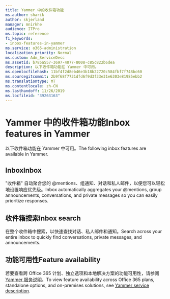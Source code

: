 ```yaml
---
title: Yammer 中的收件箱功能
ms.author: sharik
author: skjerland
manager: mnirkhe
audience: ITPro
ms.topic: reference
f1_keywords:
- inbox-features-in-yammer
ms.service: o365-administration
localization_priority: Normal
ms.custom: Adm_ServiceDesc
ms.assetid: b785a557-3697-4077-8008-c85c822b6dea
description: 以下收件箱功能在 Yammer 中可用。
ms.openlocfilehash: 11bf4f2d8eb46e3b18b22720c584fbf7f748bc60
ms.sourcegitcommit: 2b9f68f7731dfd6f9d3f33e31e6303e81985ebb2
ms.translationtype: MT
ms.contentlocale: zh-CN
ms.lasthandoff: 11/26/2019
ms.locfileid: "39263163"
---
```

# <a name="inbox-features-in-yammer"></a><span data-ttu-id="8be62-103">Yammer 中的收件箱功能</span><span class="sxs-lookup"><span data-stu-id="8be62-103">Inbox features in Yammer</span></span>

<span data-ttu-id="8be62-104">以下收件箱功能在 Yammer 中可用。</span><span class="sxs-lookup"><span data-stu-id="8be62-104">The following inbox features are available in Yammer.</span></span>
  
## <a name="inbox"></a><span data-ttu-id="8be62-105">Inbox</span><span class="sxs-lookup"><span data-stu-id="8be62-105">Inbox</span></span>

<span data-ttu-id="8be62-106">"收件箱" 自动聚合您的 @mentions、组通知、对话和私人邮件，以便您可以轻松地设置响应优先级。</span><span class="sxs-lookup"><span data-stu-id="8be62-106">Inbox automatically aggregates your @mentions, group announcements, conversations, and private messages so you can easily prioritize responses.</span></span>
  
## <a name="inbox-search"></a><span data-ttu-id="8be62-107">收件箱搜索</span><span class="sxs-lookup"><span data-stu-id="8be62-107">Inbox search</span></span>

<span data-ttu-id="8be62-108">在整个收件箱中搜索，以快速查找对话、私人邮件和通知。</span><span class="sxs-lookup"><span data-stu-id="8be62-108">Search across your entire inbox to quickly find conversations, private messages, and announcements.</span></span>
  
## <a name="feature-availability"></a><span data-ttu-id="8be62-109">功能可用性</span><span class="sxs-lookup"><span data-stu-id="8be62-109">Feature availability</span></span>

<span data-ttu-id="8be62-110">若要查看跨 Office 365 计划、独立选项和本地解决方案的功能可用性，请参阅[Yammer 服务说明](yammer-service-description.md)。</span><span class="sxs-lookup"><span data-stu-id="8be62-110">To view feature availability across Office 365 plans, standalone options, and on-premises solutions, see [Yammer service description](yammer-service-description.md).</span></span>
  

